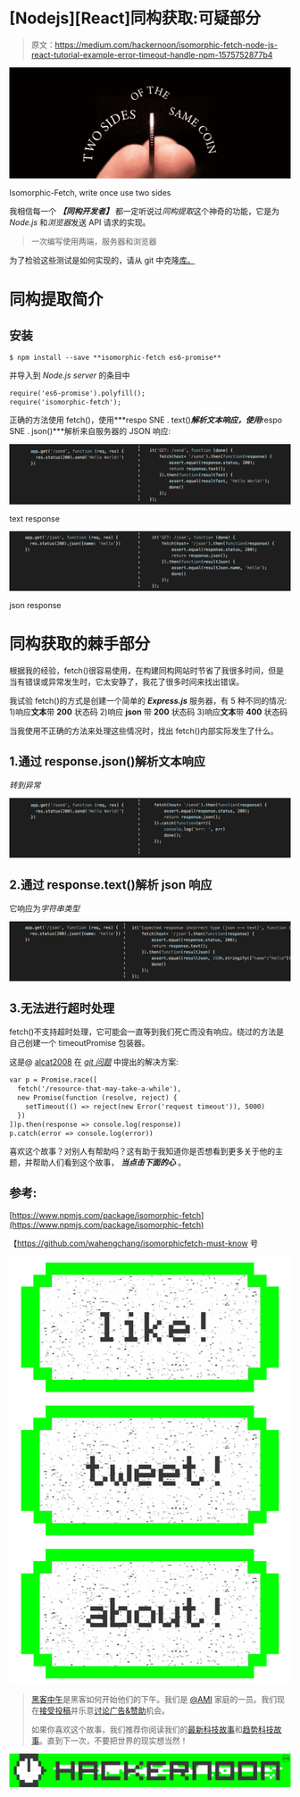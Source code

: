# [Nodejs][React]同构获取:可疑部分

> 原文：<https://medium.com/hackernoon/isomorphic-fetch-node-js-react-tutorial-example-error-timeout-handle-npm-1575752877b4>

![](img/7d01e72ddc81dde7746b8d936d87453b.png)

Isomorphic-Fetch, write once use two sides

我相信每一个 ***【同构开发者】*** 都一定听说过*同构提取*这个神奇的功能，它是为 *Node.js* 和*浏览器*发送 API 请求的实现。

> 一次编写使用两端，服务器和浏览器

为了检验这些测试是如何实现的，请从 git 中克隆[库。](https://github.com/wahengchang/isomorphicfetch-must-know)

# 同构提取简介

## 安装

```
$ npm install --save **isomorphic-fetch es6-promise**
```

并导入到 *Node.js server* 的条目中

```
require('es6-promise').polyfill();
require('isomorphic-fetch');
```

正确的方法使用 fetch()，使用***respo SNE . text()***解析文本响应，使用***respo SNE . json()***解析来自服务器的 JSON 响应:

![](img/944786ab31f7787972596f28e3035a55.png)

text response

![](img/d90061ca0ce66b47e4eaa6d7728120ab.png)

json response

# 同构获取的棘手部分

根据我的经验，fetch()很容易使用，在构建同构网站时节省了我很多时间，但是当有错误或异常发生时，它太安静了，我花了很多时间来找出错误。

我试验 fetch()的方式是创建一个简单的 ***Express.js*** 服务器，有 5 种不同的情况:
1)响应**文本**带 **200** 状态码
2)响应 **json** 带 **200** 状态码
3)响应**文本**带 **400** 状态码

当我使用不正确的方法来处理这些情况时，找出 fetch()内部实际发生了什么。

## 1.通过 response.json()解析文本响应

*转到异常*

![](img/f0ac459f90a62a8bcfc48dfec4078965.png)

## 2.通过 response.text()解析 json 响应

它响应为*字符串类型*

![](img/29fc14f7dde452255f18d2ed1d306347.png)

## 3.无法进行超时处理

fetch()不支持超时处理，它可能会一直等到我们死亡而没有响应。绕过的方法是自己创建一个 timeoutPromise 包装器。

这是@ [alcat2008](https://github.com/alcat2008) 在 [*git 问题*](https://github.com/whatwg/fetch/issues/20) 中提出的解决方案:

```
var p = Promise.race([
  fetch('/resource-that-may-take-a-while'),
  new Promise(function (resolve, reject) {
    setTimeout(() => reject(new Error('request timeout')), 5000)
  })
])p.then(response => console.log(response))
p.catch(error => console.log(error))
```

喜欢这个故事？对别人有帮助吗？这有助于我知道你是否想看到更多关于他的主题，并帮助人们看到这个故事， ***当点击下面的心*** 。

## 参考:

[https://www.npmjs.com/package/isomorphic-fetch](https://www.npmjs.com/package/isomorphic-fetch)

【https://github.com/wahengchang/isomorphicfetch-must-know 号

[![](img/50ef4044ecd4e250b5d50f368b775d38.png)](http://bit.ly/HackernoonFB)[![](img/979d9a46439d5aebbdcdca574e21dc81.png)](https://goo.gl/k7XYbx)[![](img/2930ba6bd2c12218fdbbf7e02c8746ff.png)](https://goo.gl/4ofytp)

> [黑客中午](http://bit.ly/Hackernoon)是黑客如何开始他们的下午。我们是 [@AMI](http://bit.ly/atAMIatAMI) 家庭的一员。我们现在[接受投稿](http://bit.ly/hackernoonsubmission)并乐意[讨论广告&赞助](mailto:partners@amipublications.com)机会。
> 
> 如果你喜欢这个故事，我们推荐你阅读我们的[最新科技故事](http://bit.ly/hackernoonlatestt)和[趋势科技故事](https://hackernoon.com/trending)。直到下一次，不要把世界的现实想当然！

![](img/be0ca55ba73a573dce11effb2ee80d56.png)